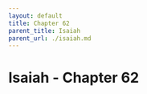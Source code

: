 ```yaml
---
layout: default
title: Chapter 62
parent_title: Isaiah
parent_url: ./isaiah.md
---
```


# Isaiah - Chapter 62
